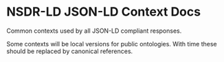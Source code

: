 # NSDR-LD JSON-LD Context Docs

Common contexts used by all JSON-LD compliant responses.

Some contexts will be local versions for public ontologies. With time these
should be replaced by canonical references.